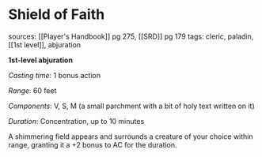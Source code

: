 # Shield of Faith
sources: [[Player's Handbook]] pg 275, [[SRD]] pg 179
tags: cleric, paladin, [[1st level]], abjuration

**1st-level abjuration**

*Casting time*: 1 bonus action

*Range*: 60 feet

*Components*: V, S, M (a small parchment with a bit of holy text written on it)

*Duration*: Concentration, up to 10 minutes

A shimmering field appears and surrounds a creature of your choice within range, granting it a +2 bonus to AC for the duration.
